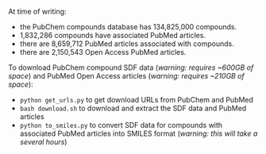 At time of writing:

- the PubChem compounds database has 134,825,000 compounds.
- 1,832,286 compounds have associated PubMed articles.
- there are 8,659,712 PubMed articles associated with compounds.
- there are 2,150,543 Open Access PubMed articles.

To download PubChem compound SDF data (_warning: requires ~600GB of space_) and PubMed Open Access articles (_warning: requires ~210GB of space_):

- `python get_urls.py` to get download URLs from PubChem and PubMed
- `bash download.sh` to download and extract the SDF data and PubMed articles
- `python to_smiles.py` to convert SDF data for compounds with associated PubMed articles into SMILES format (_warning: this will take a several hours_)